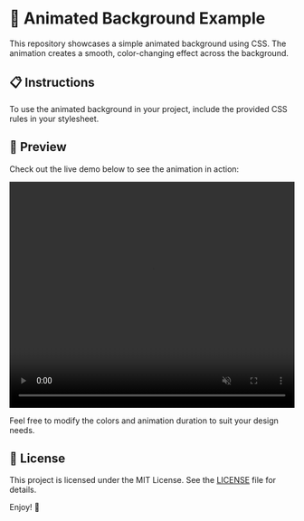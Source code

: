 # 🌈 Animated Background Example

This repository showcases a simple animated background using CSS. The animation creates a smooth, color-changing effect across the background.

## 📋 Instructions

To use the animated background in your project, include the provided CSS rules in your stylesheet.

## 🎨 Preview

Check out the live demo below to see the animation in action:

<video width="100%" height="400" controls autoplay muted>
  <source src="https://github.com/MattEzekiel/background-color-animation/blob/main/a1c865a3c038fdf5b16facebcaefa6a6.mp4" type="video/mp4">
  Your browser does not support the video tag.
</video>

Feel free to modify the colors and animation duration to suit your design needs.

## 📄 License

This project is licensed under the MIT License. See the [LICENSE](LICENSE) file for details.

Enjoy! 🚀
